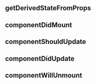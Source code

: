 ## getDerivedStateFromProps

## componentDidMount

## componentShouldUpdate

## componentDidUpdate

## componentWillUnmount
